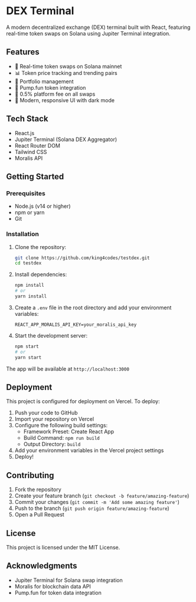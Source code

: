 # DEX Terminal

A modern decentralized exchange (DEX) terminal built with React, featuring real-time token swaps on Solana using Jupiter Terminal integration.

## Features

- 🔄 Real-time token swaps on Solana mainnet
- 📊 Token price tracking and trending pairs
- 💼 Portfolio management
- 🚀 Pump.fun token integration
- 🎯 0.5% platform fee on all swaps
- 🎨 Modern, responsive UI with dark mode

## Tech Stack

- React.js
- Jupiter Terminal (Solana DEX Aggregator)
- React Router DOM
- Tailwind CSS
- Moralis API

## Getting Started

### Prerequisites

- Node.js (v14 or higher)
- npm or yarn
- Git

### Installation

1. Clone the repository:

   ```bash
   git clone https://github.com/king4codes/testdex.git
   cd testdex
   ```

2. Install dependencies:

   ```bash
   npm install
   # or
   yarn install
   ```

3. Create a `.env` file in the root directory and add your environment variables:

   ```env
   REACT_APP_MORALIS_API_KEY=your_moralis_api_key
   ```

4. Start the development server:

   ```bash
   npm start
   # or
   yarn start
   ```

The app will be available at `http://localhost:3000`

## Deployment

This project is configured for deployment on Vercel. To deploy:

1. Push your code to GitHub
2. Import your repository on Vercel
3. Configure the following build settings:
   - Framework Preset: Create React App
   - Build Command: `npm run build`
   - Output Directory: `build`
4. Add your environment variables in the Vercel project settings
5. Deploy!

## Contributing

1. Fork the repository
2. Create your feature branch (`git checkout -b feature/amazing-feature`)
3. Commit your changes (`git commit -m 'Add some amazing feature'`)
4. Push to the branch (`git push origin feature/amazing-feature`)
5. Open a Pull Request

## License

This project is licensed under the MIT License.

## Acknowledgments

- Jupiter Terminal for Solana swap integration
- Moralis for blockchain data API
- Pump.fun for token data integration
